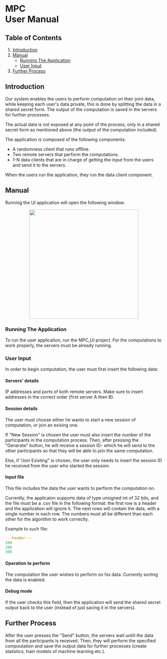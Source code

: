 # MPC <br> User Manual

## Table of Contents
1. [Introduction](#introduction)
2. [Manual](#manual)
      * [Running The Application](#running-the-application)
      * [User Input](#user-input)
3. [Further Process](#further-process)

## Introduction
Our system enables the users to perform computation on their joint data, while keeping each user's data private, this is done by splitting the data in a shared secret form. The output of the computation is saved in the servers for further processes.

The actual data is not exposed at any point of the process, only in a shared secret form as mentioned above (the output of the computation included).

The application is composed of the following components: 
- A randomness client that runs offline.
- Two remote servers that perform the computations.
- 1-N data clients that are in charge of getting the input from the users and send it to the servers.

When the users run the application, they run the data client component.

## Manual
Running the UI application will open the following window:
<p align="center"> <img src="https://user-images.githubusercontent.com/48642477/172847647-89c159e9-42e4-41fa-a7ad-e2f7217b7f25.png" height="350"> </p>

 ### Running The Application
 To run the user application, run the MPC_UI project.
 For the computations to work properly, the servers must be already running.
 
 
 ### User Input
 In order to begin computation, the user must first insert the following data:
 
 #### Servers' details
 IP addresses and ports of both remote servers. Make sure to insert addresses in the correct order (first server A then B).
 
 #### Session details
 The user must choose either he wants to start a new session of computation, or join an exising one.
 
 If "New Session" is chosen the user must also insert the number of the participants in the computation process.
 Then, after pressing the "Generate" button, he will receive a session ID- which he will send to the other participants so that they will be able to join the same computation.
 
 Else, if "Join Existing" is chosen, the user only needs to insert the session ID he received from the user who started the session.
 
 #### Input file
 This file includes the data the user wants to perform the computation on. 
 
 Currently, the applicaion supports data of type unsigned int of 32 bits, and the file must be a .csv file in the following format: the first row is a header and the application will ignore it. 
 The next rows will contain the data, with a single number in each row. The numbers must all be different than each other for the algorithm to work correctly.
 
 Example to such file:
 ```yaml
---header---
100
200
300
```

#### Operation to perform
The computation the user wishes to perform on his data. Currently sorting the data is enabled.

#### Debug mode
If the user checks this field, then the application will send the shared secret output back to the user (instead of just saving it in the servers).
 

## Further Process
After the user presses the "Send" button, the servers wait untill the data from all the participants is received. Then, they will perform the specified compoutation and save the output data for further processes (create statistics, train models of machine learning etc.).
